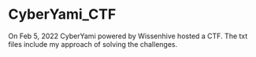 # CyberYami_CTF

On Feb 5, 2022 CyberYami powered by Wissenhive hosted a CTF.
The txt files include my approach of solving the challenges.
